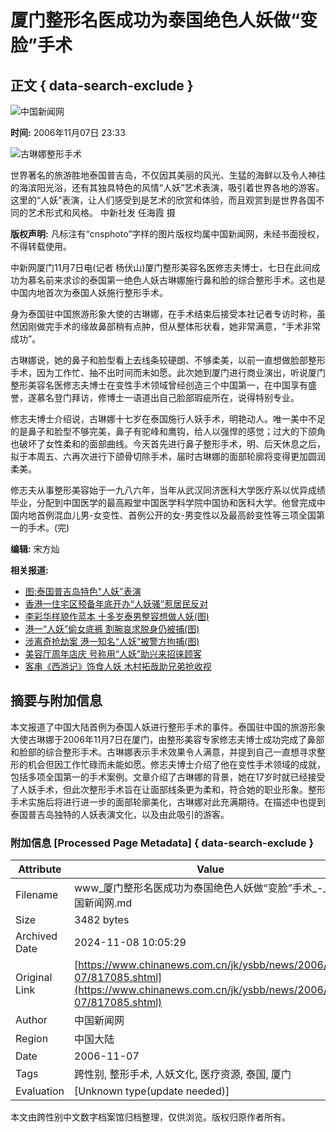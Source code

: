 # 厦门整形名医成功为泰国绝色人妖做“变脸”手术

## 正文 { data-search-exclude }


![中国新闻网](http://www.chinanews.com.cn/fileftp/2004-09-13/_1095043413_zxlogo.gif)

**时间:** 2006年11月07日 23:33

![古琳娜整形手术](http://image1.chinanews.com.cn/06p/PhotoN/061106/061106011fa_3.jpg)

世界著名的旅游胜地泰国普吉岛，不仅因其美丽的风光、生猛的海鲜以及令人神往的海滨阳光浴，还有其独具特色的风情“人妖”艺术表演，吸引着世界各地的游客。这里的“人妖”表演，让人们感受到是艺术的欣赏和体验，而且观赏到是世界各国不同的艺术形式和风格。 中新社发 任海霞 摄

**版权声明:** 凡标注有“cnsphoto”字样的图片版权均属中国新闻网，未经书面授权，不得转载使用。

中新网厦门11月7日电(记者 杨伏山)厦门整形美容名医修志夫博士，七日在此间成功为慕名前来求诊的泰国第一绝色人妖古琳娜施行鼻和脸的综合整形手术。这也是中国内地首次为泰国人妖施行整形手术。

身为泰国驻中国旅游形象大使的古琳娜，在手术结束后接受本社记者专访时称，虽然因刚做完手术的缘故鼻部稍有点肿，但从整体形状看，她非常满意，“手术非常成功”。

古琳娜说，她的鼻子和脸型看上去线条较硬朗、不够柔美，以前一直想做脸部整形手术，因为工作忙、抽不出时间而未如愿。此次她到厦门进行商业演出，听说厦门整形美容名医修志夫博士在变性手术领域曾经创造三个中国第一，在中国享有盛誉，遂慕名登门拜访，修博士一语道出自己脸部瑕疵所在，说得特别专业。

修志夫博士介绍说，古琳娜十七岁在泰国施行人妖手术，明艳动人。唯一美中不足的是鼻子和脸型不够完美，鼻子有驼峰和鹰钩，给人以强悍的感觉；过大的下颌角也破坏了女性柔和的面部曲线。今天首先进行鼻子整形手术，明、后天休息之后，拟于本周五、六再次进行下颌骨切除手术，届时古琳娜的面部轮廓将变得更加圆润柔美。

修志夫从事整形美容始于一九八六年，当年从武汉同济医科大学医疗系以优异成绩毕业，分配到中国医学的最高殿堂中国医学科学院中国协和医科大学。他曾完成中国内地首例混血儿男-女变性、首例公开的女-男变性以及最高龄变性等三项全国第一的手术。(完)

**编辑:** 宋方灿

**相关报道:**
- [图:泰国普吉岛特色"人妖"表演](http://www.chinanews.com.cn//other/news/2006/11-06/815916.shtml)
- [香港一住宅区预备年底开办“人妖骚”惹居民反对](http://www.chinanews.com.cn//ga/shly/news/2006/09-22/794381.shtml)
- [李彩华样貌作蓝本 十多岁泰男整容想做人妖(图)](http://www.chinanews.com.cn//news/2006/2006-04-17/8/718459.shtml)
- [港一“人妖”偷女底裤 割腕哀求脱身仍被捕(图)](http://www.chinanews.com.cn//news/2006/2006-02-09/8/687906.shtml)
- [涉离奇抢劫案 港一知名“人妖”被警方拘捕(图)](http://www.chinanews.com.cn//news/2006/2006-02-01/8/685182.shtml)
- [美容厅周年店庆 号称用“人妖”助兴来招徕顾客](http://www.chinanews.com.cn//news/2006/2006-01-17/8/679444.shtml)
- [客串《西游记》饰食人妖 木村拓哉助兄弟抢收视](http://www.chinanews.com.cn//news/2006/2006-01-10/8/676166.shtml)

## 摘要与附加信息

<!-- tcd_abstract -->
本文报道了中国大陆首例为泰国人妖进行整形手术的事件。泰国驻中国的旅游形象大使古琳娜于2006年11月7日在厦门，由整形美容专家修志夫博士成功完成了鼻部和脸部的综合整形手术。古琳娜表示手术效果令人满意，并提到自己一直想寻求整形的机会但因工作忙碌而未能如愿。修志夫博士介绍了他在变性手术领域的成就，包括多项全国第一的手术案例。文章介绍了古琳娜的背景，她在17岁时就已经接受了人妖手术，但此次整形手术旨在让面部线条更为柔和，符合她的职业形象。整形手术实施后将进行进一步的面部轮廓美化，古琳娜对此充满期待。在描述中也提到泰国普吉岛独特的人妖表演文化，以及由此吸引的游客。
<!-- tcd_abstract_end -->

### 附加信息 [Processed Page Metadata] { data-search-exclude }

| Attribute       | Value                                  |
|-----------------|----------------------------------------|
| Filename        | www_厦门整形名医成功为泰国绝色人妖做“变脸”手术_-_中国新闻网.md                             |
| Size            | 3482 bytes                           |
| Archived Date   | 2024-11-08 10:05:29                             |
| Original Link   | [https://www.chinanews.com.cn/jk/ysbb/news/2006/11-07/817085.shtml](https://www.chinanews.com.cn/jk/ysbb/news/2006/11-07/817085.shtml)                       |
| Author          | 中国新闻网                               |
| Region          | 中国大陆                               |
| Date            | 2006-11-07                                 |
| Tags            | 跨性别, 整形手术, 人妖文化, 医疗资源, 泰国, 厦门                                 |
| Evaluation            | [Unknown type(update needed)]                                 |
<!-- tcd_table_end -->

本文由跨性别中文数字档案馆归档整理，仅供浏览。版权归原作者所有。
